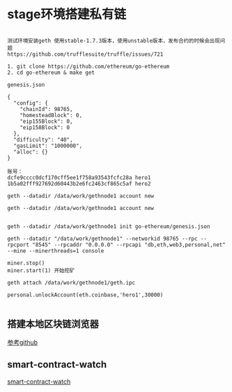 # stage环境搭建私有链

```

测试环境安装geth 使用stable-1.7.3版本，使用unstable版本，发布合约的时候会出现问题
https://github.com/trufflesuite/truffle/issues/721

1. git clone https://github.com/ethereum/go-ethereum
2. cd go-ethereum & make get

genesis.json

{
  "config": {
    "chainId": 98765,
    "homesteadBlock": 0,
    "eip155Block": 0,
    "eip158Block": 0
  },
  "difficulty": "40",
  "gasLimit": "1000000",
  "alloc": {}
}

账号：
dcfe9cccc0dcf170cff5ee1f758a93543fcfc28a hero1
1b5a02fff927692d60443b2e6fc2463cf865c5af hero2

geth --datadir /data/work/gethnode1 account new

geth --datadir /data/work/gethnode1 account new


geth --datadir /data/work/gethnode1 init go-ethereum/genesis.json

geth --datadir "/data/work/gethnode1" --networkid 98765 --rpc --rpcport "8545" --rpcaddr "0.0.0.0" --rpcapi "db,eth,web3,personal,net" --mine --minerthreads=1 console

miner.stop()
miner.start(1) 开始挖矿

geth attach /data/work/gethnode1/geth.ipc

personal.unlockAccount(eth.coinbase,'hero1',30000)


```

## 搭建本地区块链浏览器

[参考github](https://github.com/carsenk/explorer)

## smart-contract-watch
[smart-contract-watch](https://github.com/Neufund/smart-contract-watch)